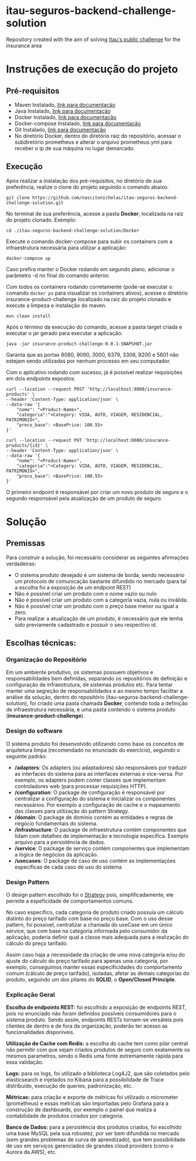 # itau-seguros-backend-challenge-solution
Repository created with the aim of solving [Itau's public challenge](https://github.com/itausegdev/backend-challenge) for the insurance area

# Instruções de execução do projeto

## Pré-requisitos
- Maven Instalado, [link para documentação](https://maven.apache.org/install.html)
- Java Instalado, [link para documentação](https://www.oracle.com/br/java/technologies/downloads/)
- Docker Instalado, [link para documentação](https://docs.docker.com/get-docker/)
- Docker-compose Instalado, [link para documentação](https://docs.docker.com/compose/install/)
- Git Instalado, [link para documentação](https://git-scm.com/book/pt-br/v2/Começando-Instalando-o-Git)
- No diretório Docker, dentro do diretório raiz do repositório, acessar o subdiretório prometheus e alterar o arquivo prometheus.yml para receber o ip de sua máquina no lugar demarcado.

## Execução
Após realizar a instalação dos pré-requisitos, no diretório de sua preferência, realize o clone do projeto seguindo o comando abaixo:
```
git clone https://github.com/nascitonicholas/itau-seguros-backend-challenge-solution.git
```
No terminal de sua preferência, acesse a pasta **Docker**, localizada na raiz do projeto clonado. Exemplo:
```
cd ./itau-seguros-backend-challenge-solution/Docker
```
Execute o comando docker-compose para subir os containers com a infraestrutura necessária para utilizar a aplicação:
```
docker-compose up
```
Caso prefira manter o Docker rodando em segundo plano, adicionar o parâmetro -d no final do comando anterior. 

Com todos os containers rodando corretamente (pode-se executar o comando ``docker ps`` para visualizar os containers ativos),
acesse o diretório insurance-product-challenge localizado na raiz do projeto clonado e execute a limpeza e instalação do maven.
```
mvn clean install
```
Após o término da execução do comando, acesse a pasta target criada e executar
o jar gerado para executar a aplicação:
```
java -jar insurance-product-challenge-0.0.1-SNAPSHOT.jar
```
Garanta que as portas 8080, 9090, 3000, 6379, 3306, 9200 e 5601 não estejam sendo utilizadas por nenhum processo em seu computador.

Com o aplicativo rodando com sucesso, já é possível realizar requisições em dois endpoints expostos:
````shell
curl --location --request POST 'http://localhost:8080/insurance-products' \
--header 'Content-Type: application/json' \
--data-raw '{
    "nome": "<Product-Name>",
    "categoria":"<Category: VIDA, AUTO, VIAGEM, RESIDENCIAL, PATRIMONIO>",
    "preco_base": <BasePrice: 100.55>
}'
````
````shell
curl --location --request PUT 'http://localhost:8080/insurance-products/{id}' \
--header 'Content-Type: application/json' \
--data-raw '{
    "nome": "<Product-Name>",
    "categoria":"<Category: VIDA, AUTO, VIAGEM, RESIDENCIAL, PATRIMONIO>",
    "preco_base": <BasePrice: 100.55>
}'
````
O primeiro endpoint é responsável por criar um novo produto de seguro e o segundo
responsável pela atualização de um produto de seguro.

# Solução

## Premissas
Para construir a solução, foi necessário considerar as seguintes afirmações verdadeiras:
- O sistema produto desejado é um sistema de borda, sendo necessário um protocolo de comunicação
bastante difundido no mercado (para tal a escolha foi a exposição de um endpoint REST)
- Não é possível criar um produto com o nome vazio ou nulo
- Não é possível criar um produto com a categoria vazia, nula ou inválida.
- Não é possível criar um produto com o preço base menor ou igual a zero.
- Para realizar a atualização de um produto, é necessário que ele tenha sido previamente
cadastrado e possuir o seu respectivo id.

## Escolhas técnicas:

### Organização do Repositório
Em um ambiente produtivo, os sistemas possuem objetivos e responsabilidades bem definidas,
separando os repositórios de definição e configuração de infraestrutura,
de sistemas produtos etc. Para tentar manter uma segreção de responsabilidades e ao mesmo tempo
facilitar a análise da solução, dentro do repositório (itau-seguros-backend-challenge-solution),
foi criado uma pasta chamada **Docker**, contendo toda a definição de infraestrutura necessária,
e uma pasta contendo o sistema produto (**insurance-product-challenge**).

### Design do software
O sistema produto foi desenvolvido utilizando como base os conceitos de arquitetura limpa
(recomendado no enunciado do exercício), seguindo o seguinte padrão:
- **/adapters**: Os adapters (ou adaptadores) são responsáveis por traduzir as interfaces do sistema para as interfaces externas e vice-versa.
  Por exemplo, os adapters podem conter classes que implementam controladores web (para processar requisições HTTP).
- **/configuration**: O package de configuração é responsável por centralizar a configuração do sistema e inicializar os componentes necessários.
Por exemplo a configuração de cache e o mapeamento das classes para utilização do pattern Strategy.
- **/domain**: O package de domínio contém as entidades e regras de negócio fundamentais do sistema.
- **/infrastructure**: O package de infraestrutura contém componentes que lidam com detalhes de implementação e tecnologia específica.
Exemplo arquivo para a persistência de dados.
- **/service**: O package de serviço contém componentes que implementam a lógica de negócios da aplicação.
- **/usecases**: O package de caso de uso contém as implementações específicas de cada caso de uso do sistema.

### Design Pattern
O design pattern escolhido foi o [Strategy](https://refactoring.guru/pt-br/design-patterns/strategy) pois, simplificadamente, ele
permite a espeficidade de comportamentos comuns. 

No caso específico, cada categoria
de produto criado possuía um cálculo distinto do preço tarifado com base no preço base.
Com o uso desse pattern, foi possível, centralizar a chamada do useCase em um único service, que com base na categoria informada pelo consumidor da aplicação,
poderia definir qual a classe mais adequada para a realização do cálculo do preço tarifado.

Assim caso haja a necessidade da criação de uma nova categoria e/ou do ajuste do cálculo do preço tarifado para apenas uma categoria, por exemplo,
conseguimos manter essas especificidades do comportamento comum (cálculo de preço tarifado), isoladas,
afetar as demais categorias do produto, seguindo um dos pilares do **SOLID**, o **Open/Closed Principle**.

### Explicação Geral

**Escolha de endpoints REST:** foi escolhido a exposição de endpoints REST, pois
no enunciado não foram definidos possíveis consumidores para o sistema produto.
Sendo assim, endpoints RESTs tornam-se versáteis pois clientes de dentro e de fora da organização,
poderão ter acesso as funcionalidades disponíveis.

**Utilização de Cache com Redis:** a escolha do cache tem como pilar central não permitir com que sejam criados produtos de seguro
com exatamente os mesmos parametros, sendo o Redis uma fonte extremamente rápida para essa validação.

**Logs:** para os logs, foi utilizado a biblioteca Log4J2, que são coletados pelo elasticsearch
e injetados no Kibana para a possibilidade de Trace distribuído, execução de queries, padronização, etc.

**Métricas:** para criação e exporte de métricas foi utilizado o micrometer (prometheus) e essas
métricas são importadas pelo Grafana para a construção de dashboards, por exemplo o
painel que realiza a contabilidade de produtos criados por categoria.

**Banco de Dados:** para a persistência dos produtos criados, foi escolhido uma base MySQL
pela sua robustez, por ser bem difundida no mercado (sem grandes problemas de curva de aprendizado),
que tem possibilidade de uso em serviços gerenciados de grandes cloud providers (como o Aurora da AWS), etc.

